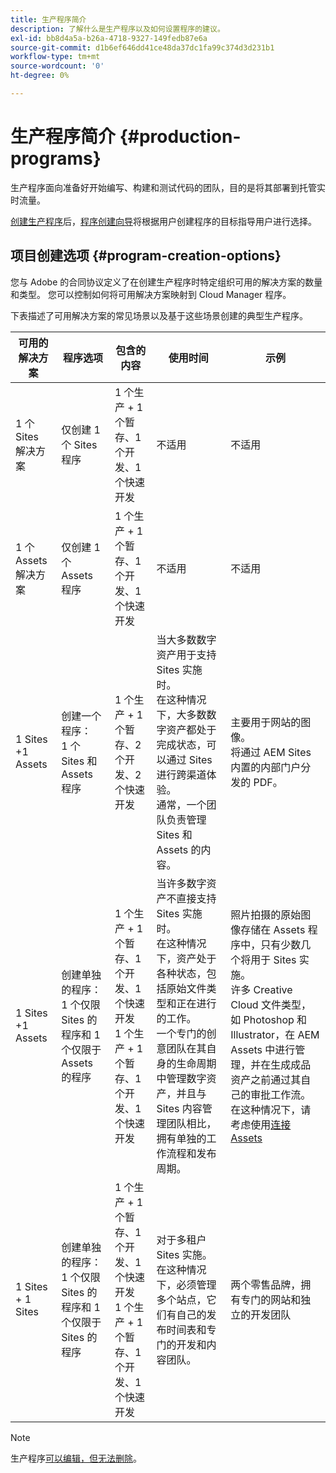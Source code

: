 ```yaml
---
title: 生产程序简介
description: 了解什么是生产程序以及如何设置程序的建议。
exl-id: bb8d4a5a-b26a-4718-9327-149fedb87e6a
source-git-commit: d1b6ef646dd41ce48da37dc1fa99c374d3d231b1
workflow-type: tm+mt
source-wordcount: '0'
ht-degree: 0%

---
```



# 生产程序简介 {#production-programs}

生产程序面向准备好开始编写、构建和测试代码的团队，目的是将其部署到托管实时流量。

[创建生产程序](creating-production-programs.md)后，[程序创建向导](using-the-wizard.md)将根据用户创建程序的目标指导用户进行选择。

## 项目创建选项 {#program-creation-options}

您与 Adobe 的合同协议定义了在创建生产程序时特定组织可用的解决方案的数量和类型。 您可以控制如何将可用解决方案映射到 Cloud Manager 程序。

下表描述了可用解决方案的常见场景以及基于这些场景创建的典型生产程序。

| 可用的解决方案 | 程序选项 | 包含的内容 | 使用时间 | 示例 |
|---------------------|-------------------------------------------------------------------------------|--------------------------------------------------------------------------------------------------------------------------|-------------------------------------------------------------------------------------------------------------------------------------------------------------------------------------------------------------------------------------------------------------------------------------------------------------------------------------------------|--------------------------------------------------------------------------------------------------------------------------------------------------------------------------------------------------------------------------------------------------------------------------------------------------------------------------------------------------------------------------------------------------------------------------------------------------------------------------|
| 1 个 Sites 解决方案 | 仅创建 1 个 Sites 程序 | 1 个生产 + 1 个暂存、1 个开发、1 个快速开发 | 不适用 | 不适用 |
| 1 个 Assets 解决方案 | 仅创建 1 个 Assets 程序 | 1 个生产 + 1 个暂存、1 个开发、1 个快速开发 | 不适用 | 不适用 |
| 1 Sites +1 Assets | 创建一个程序：<br>1 个 Sites 和 Assets 程序 | 1 个生产 + 1 个暂存、2 个开发、2 个快速开发 | 当大多数数字资产用于支持 Sites 实施时。<br>在这种情况下，大多数数字资产都处于完成状态，可以通过 Sites 进行跨渠道体验。<br>通常，一个团队负责管理 Sites 和 Assets 的内容。 | 主要用于网站的图像。<br>将通过 AEM Sites 内置的内部门户分发的 PDF。 |
| 1 Sites +1 Assets | 创建单独的程序：<br>1 个仅限 Sites 的程序和 1 个仅限于Assets 的程序 | 1 个生产 + 1 个暂存、1 个开发、1 个快速开发<br>1 个生产 + 1 个暂存、1 个开发、1 个快速开发 | 当许多数字资产不直接支持 Sites 实施时。<br>在这种情况下，资产处于各种状态，包括原始文件类型和正在进行的工作。<br>一个专门的创意团队在其自身的生命周期中管理数字资产，并且与 Sites 内容管理团队相比，拥有单独的工作流程和发布周期。 | 照片拍摄的原始图像存储在 Assets 程序中，只有少数几个将用于 Sites 实施。<br>许多 Creative Cloud 文件类型，如 Photoshop 和 Illustrator，在 AEM Assets 中进行管理，并在生成成品资产之前通过其自己的审批工作流。<br>在这种情况下，请考虑使用[连接 Assets](/help/assets/use-assets-across-connected-assets-instances.md#overview-of-connected-assets) |
| 1 Sites + 1 Sites | 创建单独的程序：<br>1 个仅限 Sites 的程序和 1 个仅限于Sites 的程序 | 1 个生产 + 1 个暂存、1 个开发、1 个快速开发<br>1 个生产 + 1 个暂存、1 个开发、1 个快速开发 | 对于多租户 Sites 实施。<br>在这种情况下，必须管理多个站点，它们有自己的发布时间表和专门的开发和内容团队。 | 两个零售品牌，拥有专门的网站和独立的开发团队 |


>[!NOTE]
>
>生产程序[可以编辑，但无法删除](editing-programs.md)。
